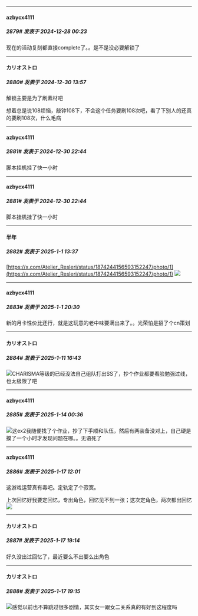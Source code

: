 ﻿
*****

####  azbycx4111  
##### 2879#       发表于 2024-12-28 00:23

现在的活动复刻都直接complete了。。是不是没必要解锁了


*****

####  カリオストロ  
##### 2880#       发表于 2024-12-30 13:57

解锁主要是为了刷素材吧

想着总是说108烦恼，敲钟108下，不会这个任务要刷108次吧，看了下别人的还真的要刷108次，什么毛病


*****

####  azbycx4111  
##### 2881#       发表于 2024-12-30 22:44

脚本挂机挂了快一小时


*****

####  azbycx4111  
##### 2881#       发表于 2024-12-30 22:44

脚本挂机挂了快一小时


*****

####  半年  
##### 2882#       发表于 2025-1-1 13:37

[https://x.com/Atelier_Resleri/status/1874244156593152247/photo/1](https://x.com/Atelier_Resleri/status/1874244156593152247/photo/1)
<img src="https://p.sda1.dev/21/e803011d3d71e617aa8ef5dd6a6a5653/Gfy5ouRakAA1vXQ.jpg" referrerpolicy="no-referrer">


*****

####  azbycx4111  
##### 2883#       发表于 2025-1-1 20:30

新的月卡性价比还行，就是这玩意的老中味要满出来了。。光荣怕是招了个cn策划

*****

####  カリオストロ  
##### 2884#       发表于 2025-1-11 16:43

<img src="https://static.saraba1st.com/image/smiley/face2017/001.png" referrerpolicy="no-referrer">CHARISMA等级的已经没法自己组队打出SS了，抄个作业都要看脸勉强过线，也太极限了吧


*****

####  azbycx4111  
##### 2885#       发表于 2025-1-14 00:36

<img src="https://static.saraba1st.com/image/smiley/face2017/001.png" referrerpolicy="no-referrer">这ex2我随便找了个作业，抄了下手顺和队伍，然后有两装备没对上，自己硬是摸了一个小时才发现问题在哪。。无语死了

*****

####  azbycx4111  
##### 2886#       发表于 2025-1-17 12:01

这游戏运营真有毒吧。定轨定了个寂寞。

上次回忆好我要定回忆，专出角色，回忆见不到一张；这次定角色，两次都出回忆<img src="https://static.saraba1st.com/image/smiley/face2017/049.png" referrerpolicy="no-referrer">


*****

####  カリオストロ  
##### 2887#       发表于 2025-1-17 19:14

好久没出过回忆了，最近要么不出要么出角色

*****

####  カリオストロ  
##### 2888#       发表于 2025-1-17 19:15

<img src="https://static.saraba1st.com/image/smiley/face2017/056.gif" referrerpolicy="no-referrer">感觉以前也不算跳过很多剧情，其实女一跟女二关系真的有好到这程度吗

